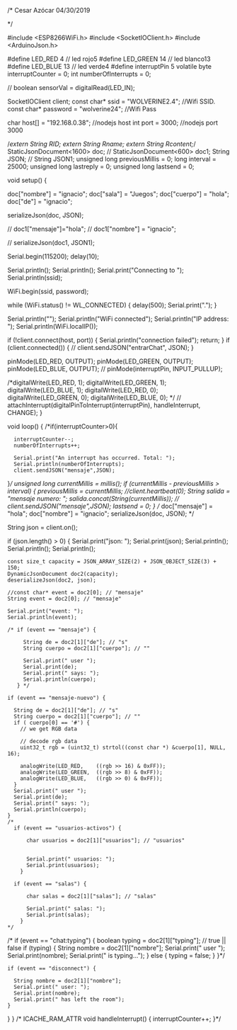 /*
    Cesar Azócar 04/30/2019

*/

#include <ESP8266WiFi.h>
#include <SocketIOClient.h>
#include <ArduinoJson.h>

#define LED_RED     4 // led rojo5
#define LED_GREEN   14 // led blanco13
#define LED_BLUE    13 // led verde4
#define interruptPin 5
volatile byte interruptCounter = 0;
int numberOfInterrupts = 0;

// boolean sensorVal = digitalRead(LED_IN);

SocketIOClient client;
const char* ssid     = "WOLVERINE2.4"; //Wifi SSID.
const char* password = "wolverine24"; //Wifi Pass

char host[] = "192.168.0.38"; //nodejs host
int port = 3000; //nodejs port 3000

/*extern String RID;
  extern String Rname;
  extern String Rcontent;*/
StaticJsonDocument<1600> doc;
// StaticJsonDocument<600> doc1;
String JSON;
// String JSON1;
unsigned long previousMillis = 0;
long interval = 25000;
unsigned long lastreply = 0;
unsigned long lastsend = 0;

void setup() {

  doc["nombre"] = "ignacio";
  doc["sala"] = "Juegos";
  doc["cuerpo"] = "hola";
  doc["de"] = "ignacio";

  serializeJson(doc, JSON);

  // doc1["mensaje"]="hola";
  // doc1["nombre"] = "ignacio";

  // serializeJson(doc1, JSON1);

  Serial.begin(115200);
  delay(10);

  Serial.println();
  Serial.println();
  Serial.print("Connecting to ");
  Serial.println(ssid);

  WiFi.begin(ssid, password);

  while (WiFi.status() != WL_CONNECTED) {
    delay(500);
    Serial.print(".");
  }

  Serial.println("");
  Serial.println("WiFi connected");
  Serial.println("IP address: ");
  Serial.println(WiFi.localIP());

  if (!client.connect(host, port)) {
    Serial.println("connection failed");
    return;
  }
  if (client.connected()) {
 //   client.sendJSON("entrarChat", JSON);
  }


  pinMode(LED_RED, OUTPUT);
  pinMode(LED_GREEN, OUTPUT);
  pinMode(LED_BLUE, OUTPUT);
 // pinMode(interruptPin, INPUT_PULLUP);
  
  
  /*digitalWrite(LED_RED, 1);
  digitalWrite(LED_GREEN, 1);
  digitalWrite(LED_BLUE, 1);
  digitalWrite(LED_RED, 0);
  digitalWrite(LED_GREEN, 0);
  digitalWrite(LED_BLUE, 0);
  */
 // attachInterrupt(digitalPinToInterrupt(interruptPin), handleInterrupt, CHANGE);
}

void loop() {
 /*if(interruptCounter>0){
 
      interruptCounter--;
      numberOfInterrupts++;
 
      Serial.print("An interrupt has occurred. Total: ");
      Serial.println(numberOfInterrupts);
      client.sendJSON("mensaje",JSON);
  }*/
    unsigned long currentMillis = millis();
    if (currentMillis - previousMillis > interval)
    {
     previousMillis = currentMillis;
     //client.heartbeat(0);
     String salida = "mensaje numero: ";
     salida.concat(String(currentMillis));
     // client.sendJSON("mensaje",JSON);
     lastsend = 0;
    }
    /* doc["mensaje"] = "hola";
       doc["nombre"] = "ignacio";
       serializeJson(doc, JSON);
  */

  String json = client.on();

  if (json.length() > 0) {
    Serial.print("json: ");
    Serial.print(json);
    Serial.println(); Serial.println(); Serial.println();

    const size_t capacity = JSON_ARRAY_SIZE(2) + JSON_OBJECT_SIZE(3) + 150;
    DynamicJsonDocument doc2(capacity);
    deserializeJson(doc2, json);

    //const char* event = doc2[0]; // "mensaje"
    String event = doc2[0]; // "mensaje"

    Serial.print("event: ");
    Serial.println(event);

    /* if (event == "mensaje") {

         String de = doc2[1]["de"]; // "s"
         String cuerpo = doc2[1]["cuerpo"]; // ""

         Serial.print(" user ");
         Serial.print(de);
         Serial.print(" says: ");
         Serial.println(cuerpo);
       } */

    if (event == "mensaje-nuevo") {

      String de = doc2[1]["de"]; // "s"
      String cuerpo = doc2[1]["cuerpo"]; // ""
      if ( cuerpo[0] == '#') {
        // we get RGB data

        // decode rgb data
        uint32_t rgb = (uint32_t) strtol((const char *) &cuerpo[1], NULL, 16);

        analogWrite(LED_RED,    ((rgb >> 16) & 0xFF));
        analogWrite(LED_GREEN,  ((rgb >> 8) & 0xFF));
        analogWrite(LED_BLUE,   ((rgb >> 0) & 0xFF));
      }
      Serial.print(" user ");
      Serial.print(de);
      Serial.print(" says: ");
      Serial.println(cuerpo);
    }
    /*
      if (event == "usuarios-activos") {

          char usuarios = doc2[1]["usuarios"]; // "usuarios"


          Serial.print(" usuarios: ");
          Serial.print(usuarios);
        }

      if (event == "salas") {

          char salas = doc2[1]["salas"]; // "salas"

          Serial.print(" salas: ");
          Serial.print(salas);
        }
    */
   /* if (event == "chat:typing") {
      boolean typing = doc2[1]["typing"]; // true || false
      if (typing) {
        String nombre = doc2[1]["nombre"];
        Serial.print(" user ");
        Serial.print(nombre);
        Serial.print(" is typing...");
      } else {
        typing = false;
      }
    }*/

    if (event == "disconnect") {

      String nombre = doc2[1]["nombre"];
      Serial.print(" user: ");
      Serial.print(nombre);
      Serial.print(" has left the room");
    }
  }
}
/*
ICACHE_RAM_ATTR void handleInterrupt() {
  interruptCounter++;
}*/
